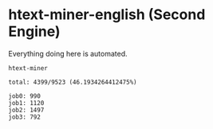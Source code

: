 # htext-miner-english (Second Engine)

Everything doing here is automated.

```
htext-miner

total: 4399/9523 (46.1934264412475%)

job0: 990
job1: 1120
job2: 1497
job3: 792
```